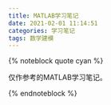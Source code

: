 ```yaml
---
title: MATLAB学习笔记
date: 2021-02-01 11:14:51
categories: 学习笔记
tags: 数学建模
---
```


{% noteblock quote cyan %}

仅作参考的MATLAB学习笔记。

{% endnoteblock %}

<!-- more -->

